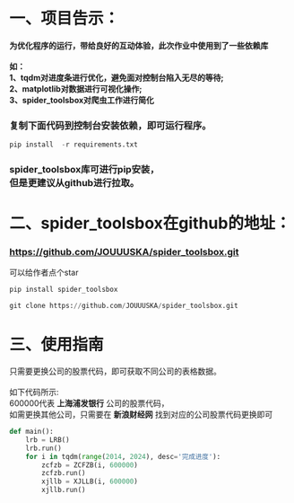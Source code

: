 # 一、项目告示：
#### 为优化程序的运行，带给良好的互动体验，此次作业中使用到了一些依赖库<br><br>如：<br>1、tqdm对进度条进行优化，避免面对控制台陷入无尽的等待;<br>2、matplotlib对数据进行可视化操作;<br>3、spider_toolsbox对爬虫工作进行简化
### 复制下面代码到控制台安装依赖，即可运行程序。

```python  
pip install  -r requirements.txt  
```
### spider_toolsbox库可进行pip安装，<br>但是更建议从github进行拉取。

# 二、spider_toolsbox在github的地址：
### https://github.com/JOUUUSKA/spider_toolsbox.git
可以给作者点个star

```python  
pip install spider_toolsbox  
```
```python  
git clone https://github.com/JOUUUSKA/spider_toolsbox.git
```

# 三、使用指南
只需要更换公司的股票代码，即可获取不同公司的表格数据。<br><br>
如下代码所示:<br>600000代表 **上海浦发银行** 公司的股票代码，<br>如需更换其他公司，只需要在 **新浪财经网** 找到对应的公司股票代码更换即可
```python  
def main():
    lrb = LRB()
    lrb.run()
    for i in tqdm(range(2014, 2024), desc='完成进度'):
        zcfzb = ZCFZB(i, 600000)
        zcfzb.run()
        xjllb = XJLLB(i, 600000)
        xjllb.run()
```
